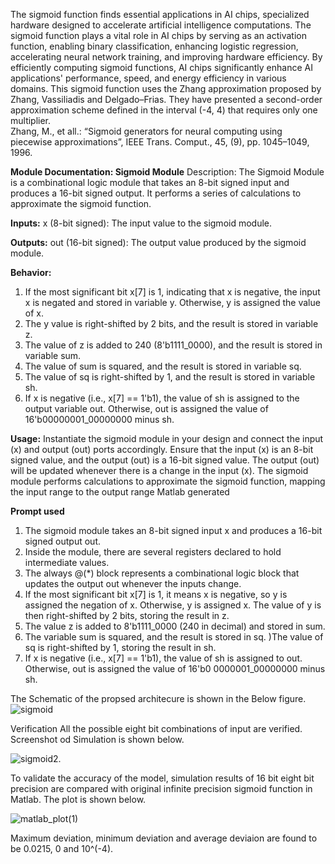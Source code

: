 The sigmoid function finds essential applications in AI chips, specialized hardware designed to accelerate artificial intelligence computations. The sigmoid function plays a vital role in AI chips by serving as an activation function, enabling binary classification, enhancing logistic regression, accelerating neural network training, and improving hardware efficiency. By efficiently computing sigmoid functions, AI chips significantly enhance AI applications' performance, speed, and energy efficiency in various domains. This sigmoid function uses the Zhang approximation proposed by  Zhang, Vassiliadis and Delgado–Frias. They have presented a second-order approximation scheme defined in the interval (-4, 4) that requires only one multiplier.   
Zhang, M., et all.: “Sigmoid generators for neural computing using piecewise approximations”, IEEE Trans. Comput., 45, (9), pp. 1045–1049, 1996.

**Module Documentation: Sigmoid Module**
Description: The Sigmoid Module is a combinational logic module that takes an 8-bit signed input and produces a 16-bit signed output. It performs a series of calculations to approximate the sigmoid function.


**Inputs:**
x (8-bit signed): The input value to the sigmoid module.

**Outputs:**
out (16-bit signed): The output value produced by the sigmoid module.



**Behavior:**
1. If the most significant bit x[7] is 1, indicating that x is negative, the input x is negated and stored in variable y. Otherwise, y is assigned the value of x.
2. The y value is right-shifted by 2 bits, and the result is stored in variable z.
3. The value of z is added to 240 (8'b1111_0000), and the result is stored in variable sum.
4. The value of sum is squared, and the result is stored in variable sq.
5. The value of sq is right-shifted by 1, and the result is stored in variable sh.
6. If x is negative (i.e., x[7] == 1'b1), the value of sh is assigned to the output variable out. Otherwise, out is assigned the value of 16'b00000001_00000000 minus sh.

**Usage:**
Instantiate the sigmoid module in your design and connect the input (x) and output (out) ports accordingly. Ensure that the input (x) is an 8-bit signed value, and the output (out) is a 16-bit signed value.
The output (out) will be updated whenever there is a change in the input (x). The sigmoid module performs calculations to approximate the sigmoid function, mapping the input range to the output range
Matlab generated


**Prompt used**
1. The sigmoid module takes an 8-bit signed input x and produces a 16-bit signed output out. 
2. Inside the module, there are several registers declared to hold intermediate values. 
3. The always @(*) block represents a combinational logic block that updates the output out whenever the inputs change. 
4. If the most significant bit x[7] is 1, it means x is negative, so y is assigned the negation of x. Otherwise, y is assigned x. The value of y is then right-shifted by 2 bits, storing the result in z. 
5. The value z is added to 8'b1111_0000 (240 in decimal) and stored in sum. 
6. The variable sum is squared, and the result is stored in sq. )The value of sq is right-shifted by 1, storing the result in sh. 
7. If x is negative (i.e., x[7] == 1'b1), the value of sh is assigned to out. Otherwise, out is assigned the value of 16'b0 0000001_00000000 minus sh.

The Schematic of  the  propsed architecure  is  shown  in  the Below figure.
![sigmoid](https://github.com/ajiiit/Sigmoid-Function/assets/63901666/2d117a2d-2bf1-4c52-b227-5283ecbe8b97)

Verification
All  the possible eight  bit  combinations of  input   are  verified.  Screenshot  od  Simulation  is  shown  below.


![sigmoid2](https://github.com/ajiiit/Sigmoid-Function/assets/63901666/e1e3f09f-e770-45f6-9b93-e3c8f150cd59).

To  validate  the   accuracy  of  the  model, simulation  results of   16 bit  eight  bit  precision are  compared  with  original infinite precision  sigmoid function in  Matlab. The  plot  is  shown  below.

![matlab_plot(1)](https://github.com/ajiiit/Sigmoid-Function/assets/63901666/966159a6-d225-4344-b65a-05fe41a46a06)

Maximum deviation, minimum  deviation  and average  deviaion  are  found  to be 0.0215, 0 and 10^(-4).





